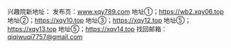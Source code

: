 
兴趣院新地址：
发布页：www.xqy789.com
地址①；https://wb2.xqy06.top
地址②；https://xqy10.top
地址③；https://xqy12.top
地址⑤；https://xqy13.top
地址⑤；https://xqy14.top
找回邮箱：qiqiwuqi7757@gmail.com

